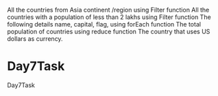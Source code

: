 All the countries from Asia continent /region using Filter function
All the countries with a population of less than 2 lakhs using Filter function
The following details name, capital, flag, using forEach function
The total population of countries using reduce function
The country that uses US dollars as currency.

# Day7Task
Day7Task
